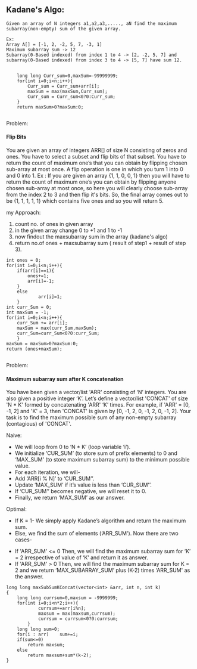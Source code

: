 ## Kadane's Algo:
```
Given an array of N integers a1,a2,a3,....., aN find the maximum subarray(non-empty) sum of the given array.

Ex:
Array A[] = [-1, 2, -2, 5, 7, -3, 1]
Maximum subarray sum -> 12
Subarray(0-Based indexed) from index 1 to 4 -> [2, -2, 5, 7] and subarray(0-Based indexed) from index 3 to 4 -> [5, 7] have sum 12.
```
```

	long long Curr_sum=0,maxSum=-99999999;
	for(int i=0;i<n;i++){
        Curr_sum = Curr_sum+arr[i];
        maxSum = max(maxSum,Curr_sum);
        Curr_sum = Curr_sum<0?0:Curr_sum;
	}
	return maxSum>0?maxSum:0;
  
```

Problem:
#### Flip Bits
You are given an array of integers ARR[] of size N consisting of zeros and ones. You have to select a subset and flip bits of that subset. You have to return the count of maximum one’s that you can obtain by flipping chosen sub-array at most once.
A flip operation is one in which you turn 1 into 0 and 0 into 1.
Ex :
If you are given an array {1, 1, 0, 0, 1} then you will have to return the count of maximum one’s you can obtain by flipping anyone chosen sub-array at most once, so here you will clearly choose sub-array from the index 2 to 3 and then flip it's bits. So, the final array comes out to be {1, 1, 1, 1, 1} which contains five ones and so you will return 5.

my Approach:
1. count no. of ones in given array
2. in the given array change 0 to +1 and 1 to -1
3. now findout the maxsubarray sum in the array (kadane's algo)
4. return no.of ones + maxsubarray sum ( result of step1 + result of step 3).

```
int ones = 0;
for(int i=0;i<n;i++){
	if(arr[i]==1){
	    ones+=1;
	    arr[i]=-1;   
	}
	else
    		arr[i]=1;
    }
int curr_Sum = 0;
int maxSum = -1;
for(int i=0;i<n;i++){
	curr_Sum += arr[i];
	maxSum = max(curr_Sum,maxSum);
	curr_Sum=curr_Sum<0?0:curr_Sum;
	}
maxSum = maxSum>0?maxSum:0;
return (ones+maxSum);
    
```


Problem:
#### Maximum subarray sum after K concatenation
You have been given a vector/list 'ARR' consisting of ‘N’ integers. You are also given a positive integer ‘K’.
Let’s define a vector/list 'CONCAT' of size 'N * K' formed by concatenating 'ARR' ‘K’ times. For example, if 'ARR' = [0, -1, 2] and 'K' = 3, then 'CONCAT' is given by [0, -1, 2, 0, -1, 2, 0, -1, 2].
Your task is to find the maximum possible sum of any non-empty subarray (contagious) of 'CONCAT'.

Naive:
- We will loop from 0 to ‘N * K’ (loop variable ‘i’).
- We initialize ‘CUR_SUM’ (to store sum of prefix elements) to 0 and ‘MAX_SUM’ (to store maximum subarray sum) to the minimum possible value.
- For each iteration, we will-
- Add ‘ARR[i % N]’ to ‘CUR_SUM’’.
- Update ‘MAX_SUM’ if it’s value is less than ‘CUR_SUM’’.
- If ‘CUR_SUM’’ becomes negative, we will reset it to 0.
- Finally, we return ‘MAX_SUM’ as our answer.

Optimal:
- If K = 1-
	We simply apply Kadane’s algorithm and return the maximum sum.
- Else, 
	we find the sum of elements (‘ARR_SUM'). Now there are two cases-
* If 'ARR_SUM' <= 0
	Then, we will find the maximum subarray sum for ‘K’ = 2 irrespective of value of ‘K’ and return it as answer.
* If 'ARR_SUM' > 0
	Then, we will find the maximum subarray sum for K = 2 and we return ‘MAX_SUBARRAY_SUM’ plus (K-2) times ‘ARR_SUM' as the answer.
	
```
long long maxSubSumKConcat(vector<int> &arr, int n, int k)
{
    long long currsum=0,maxsum = -9999999;
    for(int i=0;i<n*2;i++){
            currsum+=arr[i%n];
            maxsum = max(maxsum,currsum);
            currsum = currsum<0?0:currsum;
        }
    long long sum=0;
    for(i : arr)	sum+=i;
    if(sum<=0)
        return maxsum;
    else
        return maxsum+sum*(k-2);
}

```
